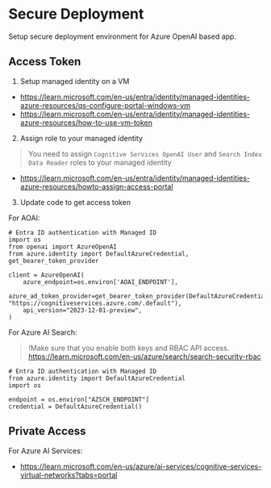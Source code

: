 # Secure Deployment

Setup secure deployment environment for Azure OpenAI based app.

## Access Token

1. Setup managed identity on a VM

- https://learn.microsoft.com/en-us/entra/identity/managed-identities-azure-resources/qs-configure-portal-windows-vm
- https://learn.microsoft.com/en-us/entra/identity/managed-identities-azure-resources/how-to-use-vm-token

2. Assign role to your managed identity

> You need to assign `Cognitive Services OpenAI User` and `Search Index Data Reader` roles to your managed identity

- https://learn.microsoft.com/en-us/entra/identity/managed-identities-azure-resources/howto-assign-access-portal

3. Update code to get access token

For AOAI:

```
# Entra ID authentication with Managed ID
import os
from openai import AzureOpenAI
from azure.identity import DefaultAzureCredential, get_bearer_token_provider

client = AzureOpenAI(
    azure_endpoint=os.environ['AOAI_ENDPOINT'],
    azure_ad_token_provider=get_bearer_token_provider(DefaultAzureCredential(), "https://cognitiveservices.azure.com/.default"),
    api_version="2023-12-01-preview",
)
```

For Azure AI Search:

> !Make sure that you enable both keys and RBAC API access.
> https://learn.microsoft.com/en-us/azure/search/search-security-rbac

```
# Entra ID authentication with Managed ID
from azure.identity import DefaultAzureCredential
import os

endpoint = os.environ["AZSCH_ENDPOINT"]
credential = DefaultAzureCredential()
```

## Private Access

For Azure AI Services:

- https://learn.microsoft.com/en-us/azure/ai-services/cognitive-services-virtual-networks?tabs=portal
